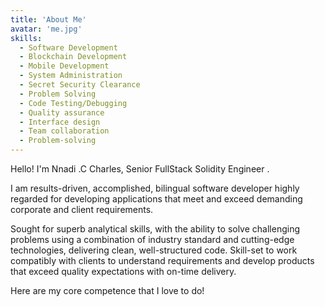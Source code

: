 ```yaml
---
title: 'About Me'
avatar: 'me.jpg'
skills:
  - Software Development
  - Blockchain Development
  - Mobile Development
  - System Administration
  - Secret Security Clearance
  - Problem Solving
  - Code Testing/Debugging
  - Quality assurance
  - Interface design
  - Team collaboration
  - Problem-solving
---
```


Hello! I'm Nnadi .C Charles, Senior FullStack Solidity Engineer .

I am results-driven, accomplished, bilingual software developer highly regarded for developing applications that meet and exceed demanding corporate and client requirements.

Sought for superb analytical skills, with the ability to solve challenging problems using a combination of industry standard and cutting-edge technologies, delivering clean, well-structured code. Skill-set to work compatibly with clients to understand requirements and develop products that exceed quality expectations with on-time delivery.

Here are my core competence that I love to do!
